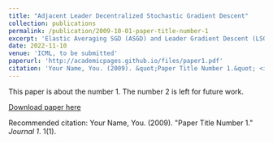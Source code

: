 ```yaml
---
title: "Adjacent Leader Decentralized Stochastic Gradient Descent"
collection: publications
permalink: /publication/2009-10-01-paper-title-number-1
excerpt: 'Elastic Averaging SGD (ASGD) and Leader Gradient Descent (LSGD) can accelerate the convergence of centralized distributed SGD and lead to faster training versus both wall-clock time and the number of epochs. However, both of these algorithms can not be applied to the state-of-the-art decentralized distributed SGD frameworks which can alleviate the congestion communication traffic issue by abandoning the centralized parameter server. In this paper, we propose the decentralized Adjacent Leader Decentralized Gradient Descent(AL-DSGD), which can accelerate the convergence of decentralized SOTA framework. The main idea of AL-DSGD is to assign specific weights to different neighbor learners according to their performance when averaging and apply a corrective force dictated by the currently best-performing neighbor when training. The convergence analysis is applied to demonstrate the faster convergence. Experiments on a suite of datasets and deep learning neural networks validate the theoretical analyses and demonstrate that AL-DSGD speeds up the training and fastens the convergence.  Finally, we developed a general and concise distributed training pytorch framework which can implement any distributed machine learning systems easily (any synchronous/ asynchronous, centralized/decentralized distributed SGD system).'
date: 2022-11-10
venue: 'ICML, to be submitted'
paperurl: 'http://academicpages.github.io/files/paper1.pdf'
citation: 'Your Name, You. (2009). &quot;Paper Title Number 1.&quot; <i>Journal 1</i>. 1(1).'
---
```

This paper is about the number 1. The number 2 is left for future work.

[Download paper here](http://academicpages.github.io/files/paper1.pdf)

Recommended citation: Your Name, You. (2009). "Paper Title Number 1." <i>Journal 1</i>. 1(1).